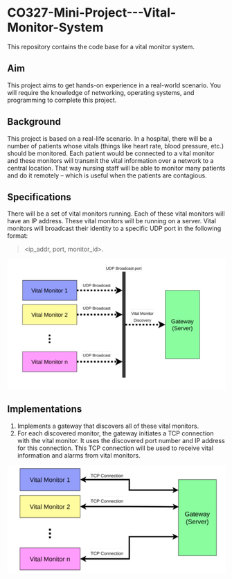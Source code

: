 # CO327-Mini-Project---Vital-Monitor-System
This repository contains the code base for a vital monitor system.

## Aim

This project aims to get hands-on experience in a real-world scenario. You will require the knowledge of networking, operating systems, and programming to complete this project.

## Background

This project is based on a real-life scenario. In a hospital, there will be a number of patients whose vitals (things like heart rate, blood pressure, etc.) should be monitored. Each patient would be connected to a vital monitor and these monitors will transmit the vital information over a network to a central location. That way nursing staff will be able to monitor many patients and do it remotely – which is useful when the patients are contagious. 

## Specifications

There will be a set of vital monitors running. Each of these vital monitors will have an IP address. These vital monitors will be running on a server. Vital monitors will broadcast their identity to a specific UDP port in the following format:
> <ip_addr, port, monitor_id>.

![Vital monitor Specification](images/spec1.png "Vital monitor Specification")

## Implementations

1) Implements a gateway that discovers all of these vital monitors.
2) For each discovered monitor, the gateway initiates a TCP connection with the vital monitor. It uses the discovered port number and IP address for this connection. This TCP connection will be used to receive vital information and alarms from vital monitors.

![TCP Connection Specification](images/spec2.png "TCP Connection Specification")
 
